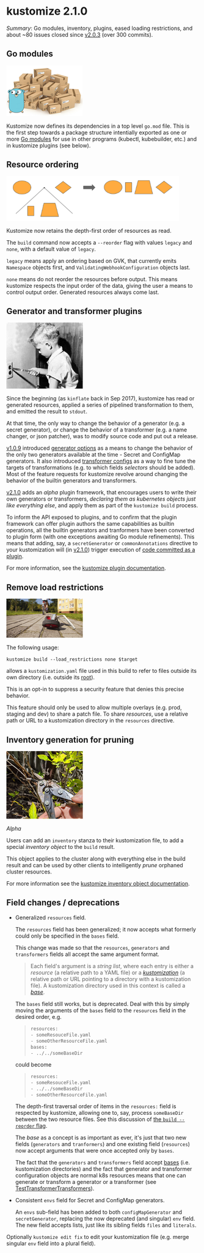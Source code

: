 # kustomize 2.1.0


[Go modules]: https://github.com/golang/go/wiki/Modules
[generator options]: ../examples/generatorOptions.md
[imgModules]: images/goModules.png
[imgPlugins]: images/plugins.png
[imgPruning]: images/pruning.png
[imgSorted]: images/sorted.png
[imgWheels]: images/abandonedTrainingWheels.png
[kustomization]: glossary.md#kustomization
[_kustomization_]: glossary.md#kustomization
[base]: glossary.md#base
[bases]: glossary.md#base
[_base_]: glossary.md#base
[kustomize inventory object documentation]: inventory_object.md
[kustomize plugin documentation]: plugins.md
[root]: glossary.md#kustomization-root
[transformer configs]: ../examples/transformerconfigs
[v1.0.9]: https://github.com/kubernetes-sigs/kustomize/releases/tag/v1.0.9
[v2.0.3]: https://github.com/kubernetes-sigs/kustomize/releases/tag/v2.0.3
[v2.1.0]: https://github.com/kubernetes-sigs/kustomize/releases/tag/v2.1.0
[versioning policy]: versioningPolicy.md

_Summary_: Go modules, inventory, plugins, eased
loading restrictions, and about ~80 issues closed
since [v2.0.3] (over 300 commits).

## Go modules

![gopher with boxes][imgModules]

Kustomize now defines its dependencies in a top
level `go.mod` file.  This is the first step
towards a package structure intentially exported
as one or more [Go modules] for use in other
programs (kubectl, kubebuilder, etc.) and in
kustomize plugins (see below).

## Resource ordering

![sort order retained][imgSorted]

Kustomize now retains the depth-first order of
resources as read.

The `build` command now accepts a `--reorder`
flag with values `legacy` and `none`,
with a default value of `legacy`.

`legacy` means apply an ordering based on
GVK, that currently emits `Namespace` objects
first, and `ValidatingWebhookConfiguration`
objects last.

`none` means do not reorder the resources before
output.  This means kustomize respects the input
order of the data, giving the user a means to
control output order.  Generated resources always
come last.

## Generator and transformer plugins

![kid putting knife in electrical outlet][imgPlugins]

Since the beginning (as `kinflate` back in Sep
2017), kustomize has read or generated resources,
applied a series of pipelined transformation to
them, and emitted the result to `stdout`.

At that time, the only way to change the behavior
of a generator (e.g. a secret generator), or
change the behavior of a transformer (e.g. a name
changer, or json patcher), was to modify source
code and put out a release.

[v1.0.9] introduced [generator options] as a means
to change the behavior of the only two generators
available at the time - Secret and ConfigMap
generators.  It also introduced
[transformer configs] as a way to fine tune the
targets of transformations (e.g. to which fields
_selectors_ should be added).  Most of the feature
requests for kustomize revolve around changing the
behavior of the builtin generators and
transformers.

[v2.1.0] adds an _alpha_ plugin framework, that
encourages users to write their own generators or
transformers, _declaring them as kubernetes
objects just like everything else_, and apply them
as part of the `kustomize build` process.

To inform the API exposed to plugins, and to
confirm that the plugin framework can offer plugin
authors the same capabilities as builtin
operations, all the builtin generators and
tranformers have been converted to plugin form
(with one exceptions awaiting Go module
refinements).  This means that adding, say, a
`secretGenerator` or `commonAnnotations` directive
to your kustomization will (in [v2.1.0]) trigger
execution of
[code committed as a plugin](../plugin/builtin).

For more information, see the
[kustomize plugin documentation].

## Remove load restrictions

![removed training wheels][imgWheels]

The following usage:

```
kustomize build --load_restrictions none $target
```

allows a `kustomization.yaml` file used in this
build to refer to files outside its own directory
(i.e. outside its [root]).

This is an opt-in to suppress a security feature
that denies this precise behavior.

This feature should only be used to allow multiple
overlays (e.g. prod, staging and dev) to share a
patch file.  To share _resources_, use a relative
path or URL to a kustomization directory in the
`resources` directive.

## Inventory generation for pruning

![pruning dead branches][imgPruning]

_Alpha_
 
Users can add an `inventory` stanza to their
kustomization file, to add a special _inventory
object_ to the `build` result.

This object applies to the cluster along with
everything else in the build result and can be
used by other clients to intelligently _prune_
orphaned cluster resources.

For more information see the
[kustomize inventory object documentation].


## Field changes / deprecations

* Generalized `resources` field.

  The `resources` field has been generalized; it
  now accepts what formerly could only be
  specified in the `bases` field.

  This change was made so that the `resources`,
  `generators` and `transformers` fields all
  accept the same argument format.

  > Each field's argument is a _string list_,
  > where each entry is either a _resource_ (a
  > relative path to a YAML file) or a
  > [_kustomization_] (a relative path or URL
  > pointing to a directory with a kustomization
  > file).  A kustomization directory used in this
  > context is called a [_base_].

  The `bases` field still works, but is
  deprecated.  Deal with this by simply moving the
  arguments of the `bases` field to the
  `resources` field in the desired order, e.g.

  > ```
  > resources:
  > - someResouceFile.yaml
  > - someOtherResourceFile.yaml
  > bases:
  > - ../../someBaseDir
  > ```

  could become

  > ```
  > resources:
  > - someResouceFile.yaml
  > - ../../someBaseDir
  > - someOtherResourceFile.yaml
  > ```
  
  The depth-first traversal order of items in the
  `resources:` field is respected by
  kustomize, allowing one to, say, process
  `someBaseDir` between the two resource files.
  See this discussion of
  [the `build --reorder` flag](#resource-ordering).
 
  The _base_ as a concept is as important as ever,
  it's just that two new fields (`generators` and
  `tranformers`) and one existing field
  (`resources`) now accept arguments that were
  once accepted only by `bases`.

  The fact that the `generators` and
  `transformers` field accept [bases]
  (i.e. kustomization directories) and the fact
  that generator and transformer configuration
  objects are normal k8s resources means that one
  can generate or transform a generator or a
  transformer (see [TestTransformerTransformers]).

[TestTransformerTransformers]: ../pkg/target/transformerplugin_test.go

* Consistent `envs` field for Secret and
  ConfigMap generators.

  An `envs` sub-field has been added to both
  `configMapGenerator` and `secretGenerator`,
  replacing the now deprecated (and singular)
  `env` field.  The new field accepts lists, just
  like its sibling fields `files` and `literals`.

Optionally `kustomize edit fix` to edit your
kustomization file (e.g. merge singular `env`
field into a plural field).
